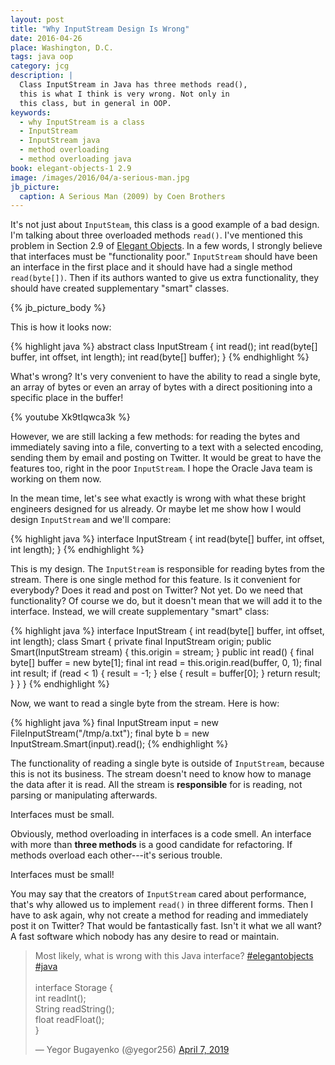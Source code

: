 ```yaml
---
layout: post
title: "Why InputStream Design Is Wrong"
date: 2016-04-26
place: Washington, D.C.
tags: java oop
category: jcg
description: |
  Class InputStream in Java has three methods read(),
  this is what I think is very wrong. Not only in
  this class, but in general in OOP.
keywords:
  - why InputStream is a class
  - InputStream
  - InputStream java
  - method overloading
  - method overloading java
book: elegant-objects-1 2.9
image: /images/2016/04/a-serious-man.jpg
jb_picture:
  caption: A Serious Man (2009) by Coen Brothers
---
```


It's not just about `InputSteam`, this class is a good
example of a bad design. I'm talking about three overloaded
methods `read()`. I've mentioned this problem in Section 2.9
of [Elegant Objects](/elegant-objects.html). In a few words,
I strongly believe that interfaces must be "functionality poor."
`InputStream` should have been an interface in the first place
and it should have had a single method `read(byte[])`. Then if
its authors wanted to give us extra functionality, they should have
created supplementary "smart" classes.

<!--more-->

{% jb_picture_body %}

This is how it looks now:

{% highlight java %}
abstract class InputStream {
  int read();
  int read(byte[] buffer, int offset, int length);
  int read(byte[] buffer);
}
{% endhighlight %}

What's wrong? It's very convenient to have the ability to read
a single byte, an array of bytes or even an array of bytes
with a direct positioning into a specific place in the buffer!

{% youtube Xk9tIqwca3k %}

However, we are still lacking a few methods: for reading the bytes and
immediately saving into a file, converting to a text with a selected
encoding, sending them by email and posting on Twitter. It would be
great to have the features too, right in the poor `InputStream`.
I hope the Oracle Java team is working on them now.

In the mean time, let's see what exactly is wrong with what these
bright engineers designed for us already. Or maybe let me show
how I would design `InputStream` and we'll compare:

{% highlight java %}
interface InputStream {
  int read(byte[] buffer, int offset, int length);
}
{% endhighlight %}

This is my design. The `InputStream` is responsible for reading
bytes from the stream. There is one single method for this
feature. Is it convenient for everybody? Does it read and post
on Twitter? Not yet. Do we need that functionality? Of course we do,
but it doesn't mean that we will add it to the interface. Instead,
we will create supplementary "smart" class:

{% highlight java %}
interface InputStream {
  int read(byte[] buffer, int offset, int length);
  class Smart {
    private final InputStream origin;
    public Smart(InputStream stream) {
      this.origin = stream;
    }
    public int read() {
      final byte[] buffer = new byte[1];
      final int read = this.origin.read(buffer, 0, 1);
      final int result;
      if (read < 1) {
        result = -1;
      } else {
        result = buffer[0];
      }
      return result;
    }
  }
}
{% endhighlight %}

Now, we want to read a single byte from the stream. Here is how:

{% highlight java %}
final InputStream input = new FileInputStream("/tmp/a.txt");
final byte b = new InputStream.Smart(input).read();
{% endhighlight %}

The functionality of reading a single byte is outside of `InputStream`,
because this is not its business. The stream doesn't need to know
how to manage the data after it is read. All the stream
is **responsible** for is reading, not parsing or manipulating afterwards.

Interfaces must be small.

Obviously, method overloading in interfaces is a code smell. An interface
with more than **three methods** is a good candidate for refactoring. If methods
overload each other---it's serious trouble.

Interfaces must be small!

You may say that the creators of `InputStream` cared about performance, that's
why allowed us to implement `read()` in three different forms. Then I have
to ask again, why not create a method for reading and immediately post it
on Twitter? That would be fantastically fast. Isn't it what we all want?
A fast software which nobody has any desire to read or maintain.

<blockquote class="twitter-tweet" data-lang="en"><p lang="en" dir="ltr">Most likely, what is wrong with this Java interface? <a href="https://twitter.com/hashtag/elegantobjects?src=hash&amp;ref_src=twsrc%5Etfw">#elegantobjects</a> <a href="https://twitter.com/hashtag/java?src=hash&amp;ref_src=twsrc%5Etfw">#java</a><br><br>interface Storage {<br>  int readInt();<br>  String readString();<br>  float readFloat();<br>}</p>&mdash; Yegor Bugayenko (@yegor256) <a href="https://twitter.com/yegor256/status/1114801713964355584?ref_src=twsrc%5Etfw">April 7, 2019</a></blockquote>
<script async src="https://platform.twitter.com/widgets.js" charset="utf-8"></script>
